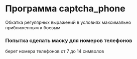 # Программа captcha_phone
Обкатка регулярных выражений в условиях максимально приближенным к боевым

### Попытка сделать маску для номеров телефонов
берет номера телефонов от 7 до 14 символов
